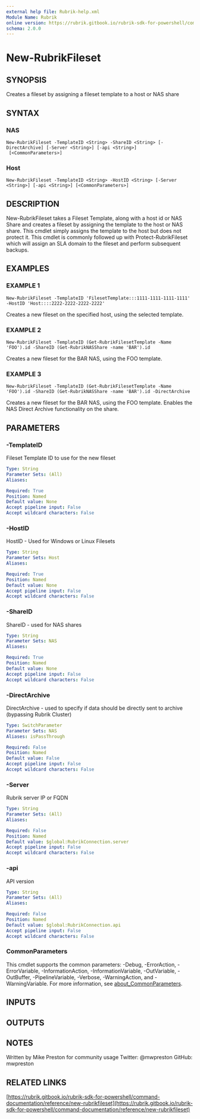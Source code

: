 ```yaml
---
external help file: Rubrik-help.xml
Module Name: Rubrik
online version: https://rubrik.gitbook.io/rubrik-sdk-for-powershell/command-documentation/reference/new-rubrikfileset
schema: 2.0.0
---
```


# New-RubrikFileset

## SYNOPSIS
Creates a fileset by assigning a fileset template to a host or NAS share

## SYNTAX

### NAS
```
New-RubrikFileset -TemplateID <String> -ShareID <String> [-DirectArchive] [-Server <String>] [-api <String>]
 [<CommonParameters>]
```

### Host
```
New-RubrikFileset -TemplateID <String> -HostID <String> [-Server <String>] [-api <String>] [<CommonParameters>]
```

## DESCRIPTION
New-RubrikFileset takes a Fileset Template, along with a host id or NAS Share and creates a fileset by assigning the template
to the host or NAS share.
This cmdlet simply assigns the template to the host but does not protect it.
This cmdlet is commonly
followed up with Protect-RubrikFileset which will assign an SLA domain to the fileset and perform subsequent backups.

## EXAMPLES

### EXAMPLE 1
```
New-RubrikFileset -TemplateID 'FilesetTemplate:::1111-1111-1111-1111' -HostID 'Host::::2222-2222-2222-2222'
```

Creates a new fileset on the specified host, using the selected template.

### EXAMPLE 2
```
New-RubrikFileset -TemplateID (Get-RubrikFilesetTemplate -Name 'FOO').id -ShareID (Get-RubrikNASShare -name 'BAR').id
```

Creates a new fileset for the BAR NAS, using the FOO template.

### EXAMPLE 3
```
New-RubrikFileset -TemplateID (Get-RubrikFilesetTemplate -Name 'FOO').id -ShareID (Get-RubrikNASShare -name 'BAR').id -DirectArchive
```

Creates a new fileset for the BAR NAS, using the FOO template.
Enables the NAS Direct Archive functionality on the share.

## PARAMETERS

### -TemplateID
Fileset Template ID to use for the new fileset

```yaml
Type: String
Parameter Sets: (All)
Aliases:

Required: True
Position: Named
Default value: None
Accept pipeline input: False
Accept wildcard characters: False
```

### -HostID
HostID - Used for Windows or Linux Filesets

```yaml
Type: String
Parameter Sets: Host
Aliases:

Required: True
Position: Named
Default value: None
Accept pipeline input: False
Accept wildcard characters: False
```

### -ShareID
ShareID - used for NAS shares

```yaml
Type: String
Parameter Sets: NAS
Aliases:

Required: True
Position: Named
Default value: None
Accept pipeline input: False
Accept wildcard characters: False
```

### -DirectArchive
DirectArchive - used to specify if data should be directly sent to archive (bypassing Rubrik Cluster)

```yaml
Type: SwitchParameter
Parameter Sets: NAS
Aliases: isPassThrough

Required: False
Position: Named
Default value: False
Accept pipeline input: False
Accept wildcard characters: False
```

### -Server
Rubrik server IP or FQDN

```yaml
Type: String
Parameter Sets: (All)
Aliases:

Required: False
Position: Named
Default value: $global:RubrikConnection.server
Accept pipeline input: False
Accept wildcard characters: False
```

### -api
API version

```yaml
Type: String
Parameter Sets: (All)
Aliases:

Required: False
Position: Named
Default value: $global:RubrikConnection.api
Accept pipeline input: False
Accept wildcard characters: False
```

### CommonParameters
This cmdlet supports the common parameters: -Debug, -ErrorAction, -ErrorVariable, -InformationAction, -InformationVariable, -OutVariable, -OutBuffer, -PipelineVariable, -Verbose, -WarningAction, and -WarningVariable. For more information, see [about_CommonParameters](http://go.microsoft.com/fwlink/?LinkID=113216).

## INPUTS

## OUTPUTS

## NOTES
Written by Mike Preston for community usage
Twitter: @mwpreston
GitHub: mwpreston

## RELATED LINKS

[https://rubrik.gitbook.io/rubrik-sdk-for-powershell/command-documentation/reference/new-rubrikfileset](https://rubrik.gitbook.io/rubrik-sdk-for-powershell/command-documentation/reference/new-rubrikfileset)

